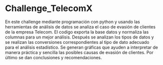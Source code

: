 # Challenge_TelecomX
En este challenge mediante programación con python y usando las herramientas de análisis de datos se analiza el caso de evasión de clientes de la empresa Telecom.
El codigo exporta la base datos y normaliza las columnas para un mejor análisis.
Después se analizan los tipos de datos y se realizan las conversiones correspondientes al tipo de dato adecuado para el análisis estadístico.
Se generan gráficas que ayuden a interpretar de manera práctica y sencilla las posibles causas de evasión de clientes.
Por último se dan conclusiones y recomendaciones.
